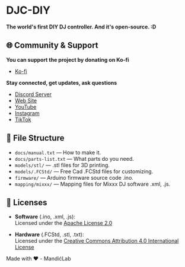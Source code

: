 # DJC-DIY
**The world's first DIY DJ controller. And it's open-source. :D**


## 🌐 Community & Support

**You can support the project by donating on Ko-fi**
- [Ko-fi](https://ko-fi.com/mandiclab)

**Stay connected, get updates, ask questions**
- [Discord Server](https://discord.gg/aApBQxZUcu)
- [Web Site](https://www.mandiclab.com/)
- [YouTube](https://www.youtube.com/@mandiclab)
- [Instagram](https://www.instagram.com/mandiclab/)  
- [TikTok](https://www.tiktok.com/@mandiclab)
 

## 📁 File Structure

- `docs/manual.txt` — How to make it.  
- `docs/parts-list.txt` — What parts do you need. 
- `models/stl/` — .stl files for 3D printing.  
- `models/.FCStd/` — Free Cad .FCStd files for customizing.
- `firmware/` — Arduino firmware source code .ino.  
- `mapping/mixxx/` — Mapping files for Mixxx DJ software .xml, .js.


## 📜 Licenses

- **Software** (.ino, .xml, .js):  
  Licensed under the [Apache License 2.0](LICENSE-SOFTWARE)

- **Hardware** (.FCStd, .stl, .txt):  
  Licensed under the [Creative Commons Attribution 4.0 International License](LICENSE-HARDWARE)


Made with ❤️ - MandićLab